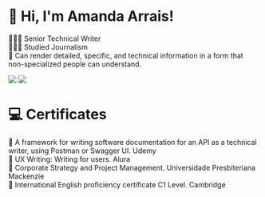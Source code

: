 # 👋 Hi, I'm Amanda Arrais!
👩🏻‍💻 Senior Technical Writer<br/>
👩🏻‍🎓 Studied Journalism <br/>
📖 Can render detailed, specific, and technical information in a form that non-specialized people can understand. <br/>

<div> 
<a href = "mailto:amandaarraism@gmail.com"><img src="https://img.shields.io/badge/-Gmail-%23333?style=for-the-badge&logo=gmail&logoColor=white" target="_blank"></a>
  <a href="https://www.linkedin.com/in/amandaarraism/" target="_blank"><img src="https://img.shields.io/badge/-LinkedIn-%230077B5?style=for-the-badge&logo=linkedin&logoColor=white" target="_blank"></a> 
  
</div>

# 💻 Certificates
💭 A framework for writing software documentation for an API as a technical writer, using Postman or Swagger UI. Udemy<br/>
💭 UX Writing: Writing for users. Alura<br/>
💭 Corporate Strategy and Project Management.  Universidade Presbiteriana Mackenzie<br/>
💭 International English proficiency certificate C1 Level. Cambridge <br/>

